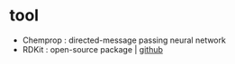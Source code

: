# tool
- Chemprop : directed-message passing neural network
- RDKit : open-source package | [github](https://github.com/rdkit)
